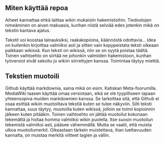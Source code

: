 ## Miten käyttää repoa ##

Aiheet kannattaa ehkä laittaa wikin mukaisiin hakemistoihin. Tiedostojen nimeäminen on aivan makuasia, kunhan niistä selviää edes jotenkin mikä on tekstin kantava ajatus.

Tekstit voi koostaa lainauksiksi, raakakopioina, käännöstä odottavia... Idea on kuitenkin kirjoittaa valmiiksi asti ja sitten vain kopypeistata teksti oikeaan paikkaan wikissä.
Kun teksti on wikissä, niin se on syytä poistaa täältä. Toinen vaihtoehto on siirtää ne johonkin valmiiden hakemistoon, kunhan työversiot eivät sekoitu jo wikiin siirrettyjen kanssa. Toimintaa täytyy miettiä.

## Tekstien muotoili ##

Github käyttää markdownia, sama mikä on esim. Katiskan Meta-foorumilla. MediaWiki taasen käyttää omaa versiotaan, eikä se ole tyypilliseen tapaan yhteensopiva muiden markdownien kanssa. Se tarkoittaa sitä, että Github ei osaa esittää wikiin muotoiltava tekstiä kuten se tulee näkyviin. Silti teksti kannattaa, suus täytyy, muotoilla kuten wikissä, jolloin se toimii kopioinnin jälkeen kuten pitääkin. Toinen vaihtoehto on jättää muotoilut kokonaan tekemättä ja hoitaa homma valmiiksi wikin puolella.
Itse suosin muotoilun tekemistä valmiiksi asti, pääsee vähemmällä. Mutta se vaatii, että muista ulkoa muotoilumerkit. Oikeastaan tärkein muistettava, ihan luettavuuden kannalta, on muistaa merkitä viitteet tagien <ref> ja </ref> väliin.
